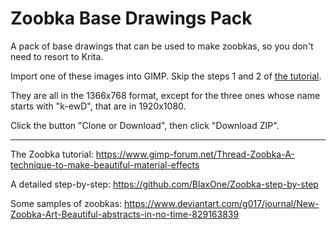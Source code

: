 # Zoobka Base Drawings Pack

A pack of base drawings that can be used to make zoobkas, so you don't need to resort to Krita.

Import one of these images into GIMP. Skip the steps 1 and 2 of [the tutorial](https://www.gimp-forum.net/Thread-Zoobka-A-technique-to-make-beautiful-material-effects).

They are all in the 1366x768 format, except for the three ones whose name starts with "k-ewD", that are in 1920x1080.

Click the button "Clone or Download", then click "Download ZIP".

---

The Zoobka tutorial:
https://www.gimp-forum.net/Thread-Zoobka-A-technique-to-make-beautiful-material-effects

A detailed step-by-step: https://github.com/BlaxOne/Zoobka-step-by-step

Some samples of zoobkas:
https://www.deviantart.com/g017/journal/New-Zoobka-Art-Beautiful-abstracts-in-no-time-829163839
